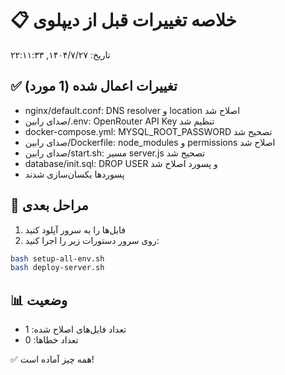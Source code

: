 # 📋 خلاصه تغییرات قبل از دیپلوی

تاریخ: ۱۴۰۴/۷/۲۷, ۲۲:۱۱:۳۳

## ✅ تغییرات اعمال شده (1 مورد)


- nginx/default.conf: DNS resolver و location اصلاح شد
- صدای رابین/.env: OpenRouter API Key تنظیم شد
- docker-compose.yml: MYSQL_ROOT_PASSWORD تصحیح شد
- صدای رابین/Dockerfile: node_modules و permissions اصلاح شد
- صدای رابین/start.sh: مسیر server.js تصحیح شد
- database/init.sql: DROP USER و پسورد اصلاح شد
- پسوردها یکسان‌سازی شدند


## 🚀 مراحل بعدی

1. فایل‌ها را به سرور آپلود کنید
2. روی سرور دستورات زیر را اجرا کنید:

```bash
bash setup-all-env.sh
bash deploy-server.sh
```

## 📊 وضعیت

- تعداد فایل‌های اصلاح شده: 1
- تعداد خطاها: 0

✅ همه چیز آماده است!
